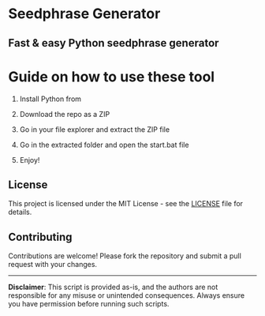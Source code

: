 # Seedphrase Generator   
   
## Fast & easy Python seedphrase generator
  
# Guide on how to use these tool  
    
1. Install Python from 
 
2. Download the repo as a ZIP 

3. Go in your file explorer and extract the ZIP file   
    
4. Go in the extracted folder and open the start.bat file 
 
5. Enjoy!    
    
## License   
 
This project is licensed under the MIT License - see the [LICENSE](LICENSE) file for details.      
   
## Contributing  
   
Contributions are welcome! Please fork the repository and submit a pull request with your changes.     
   
---  
   
**Disclaimer**: This script is provided as-is, and the authors are not responsible for any misuse or unintended consequences. Always ensure you have permission before running such scripts.  